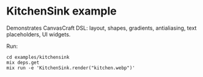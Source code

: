 # KitchenSink example

Demonstrates CanvasCraft DSL: layout, shapes, gradients, antialiasing, text placeholders, UI widgets.

Run:

```
cd examples/kitchensink
mix deps.get
mix run -e 'KitchenSink.render("kitchen.webp")'
```
